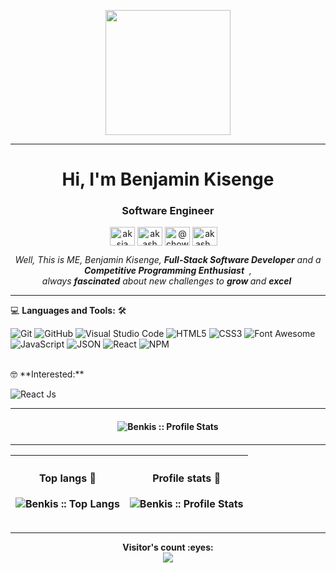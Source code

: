 <p align="center">
  <img src="https://github.com/thompsonemerson/thompsonemerson/raw/master/cover-thompson.png" height="200"/>
</p>
<hr>
<h1 align="center">Hi, I'm Benjamin Kisenge</h1>
<h3 align="center">Software Engineer</h3>
<p align="center">
<a href="https://www.linkedin.com/in/ben-kisenge/" target="blank"><img align="center" src="https://cdn.jsdelivr.net/npm/simple-icons@3.0.1/icons/linkedin.svg" alt="aksia" height="30" width="40" /></a>
<a href="https://www.facebook.com/benjamin.kisenge.3" target="blank"><img align="center" src="https://cdn.jsdelivr.net/npm/simple-icons@3.0.1/icons/facebook.svg" alt="akash chowrasia" height="30" width="40" /></a>
<a href="https://www.hackerrank.com/benkisenge03" target="blank"><img align="center" src="https://cdn.jsdelivr.net/npm/simple-icons@3.0.1/icons/hackerrank.svg" alt="@chowrasia_akash1" height="30" width="40" /></a>
<a href="https://twitter.com/iambenkis" target="blank"><img align="center" src="https://cdn.jsdelivr.net/npm/simple-icons@3.0.1/icons/twitter.svg" alt="akash_chowrasia" height="30" width="40" /></a>
<a href = "mailto: benkisenge03@gmail.com"><img align="center" src="https://simpleicons.org/icons/gmail.svg" height="10" width="10" /></a>
</p>


<p align="center">
  <em>
   Well, This is ME, Benjamin Kisenge, 
    <b>Full-Stack Software Developer</b> and a <b>Competitive Programming Enthusiast</b>&nbsp;&nbsp,<br>always <b>
fascinated</b>
    about new challenges to 
    <b>grow </b> and 
    <b>excel</b>&nbsp
  </em> 
  <br>
  
</p>

<hr>

💻 **Languages and Tools:** 🛠️<br>

![Git](https://img.shields.io/badge/-Git-000000?style=flat&logo=git&logoColor=F05032&labelColor=ffffff)
![GitHub](https://img.shields.io/badge/-GitHub-000000?style=flat&logo=github&logoColor=000000&labelColor=ffffff)
![Visual Studio Code](https://img.shields.io/badge/-VSCode-000000?style=flat&logo=visual-studio-code&labelColor=007ACC)
![HTML5](https://img.shields.io/badge/-HTML5-000000?style=flat&logo=html5&logoColor=ffffff&labelColor=E34F26)
![CSS3](https://img.shields.io/badge/-CSS3-000000?style=flat&logo=css3&logoColor=ffffff&labelColor=1572B6) 
![Font Awesome](https://img.shields.io/badge/-font%20awesome-000000?style=flat&logo=font-awesome&logoColor=339AF0&labelColor=ffffff)
![JavaScript](https://img.shields.io/badge/-JavaScript-000000?style=flat&logo=javascript)
![JSON](https://img.shields.io/badge/-JSON-000000?style=flat&logo=JSON&logoColor=000000&labelColor=ffffff)
![React](https://img.shields.io/badge/-React-000000?style=flat&logo=react)
![NPM](https://img.shields.io/badge/-npm-000000?style=flat&logo=npm&labelColor=ffffff)

<br>
🤓 **Interested:** <br>

![React Js](https://img.shields.io/badge/-React%20Js-000000?style=flat&logo=react&labelColor=000000)

<hr>


<h4 align="center"> 
  <img src="https://github-profile-trophy.vercel.app/?username=iambenkis&theme=gruvbox&row=1&no-frame=true" alt="Benkis :: Profile Stats" />
<h4>
 <hr>  
 
|<h4 align="center">Top langs :tongue:</h4><p align="center"><img src="https://github-readme-stats.vercel.app/api/top-langs/?username=iambenkis&layout=compact" alt="Benkis :: Top Langs" /></p>|<h4 align="center">Profile stats :musical_keyboard:</h4><p align="center"><img src="https://github-readme-stats.vercel.app/api?username=iambenkis&show_icons=true&theme=radical" alt="Benkis :: Profile Stats" /></p>|
|----|----|
 <hr>  
<p align="center">
  Visitor's count :eyes: <br>
  
  <img src="https://profile-counter.glitch.me/iambenkis/count.svg" /> 
  
</p>



 
